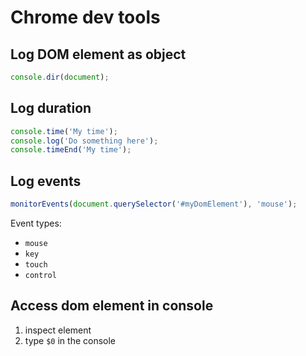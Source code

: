 # Chrome dev tools

## Log DOM element as object

```javascript
console.dir(document);
```

## Log duration

```javascript
console.time('My time');
console.log('Do something here');
console.timeEnd('My time');
```

## Log events

```javascript
monitorEvents(document.querySelector('#myDomElement'), 'mouse');
```

Event types:

- `mouse`
- `key`
- `touch`
- `control`

## Access dom element in console

1. inspect element
2. type `$0` in the console
